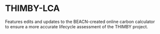 # THIMBY-LCA

Features edits and updates to the BEACN-created online carbon calculator to ensure a more accurate lifecycle assessment of the THIMBY project. 
